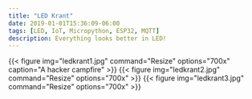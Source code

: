 ```yaml
---
title: "LED Krant"
date: 2019-01-01T15:36:09-06:00
tags: [LED, IoT, Micropython, ESP32, MQTT]
description: Everything looks better in LED!
---
```


{{< figure img="ledkrant1.jpg" command="Resize" options="700x" caption="A hacker campfire" >}}
{{< figure img="ledkrant2.jpg" command="Resize" options="700x" >}}
{{< figure img="ledkrant3.jpg" command="Resize" options="700x" >}}
